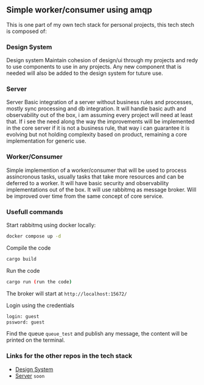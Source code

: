 ## Simple worker/consumer using amqp
This is one part of my own tech stack for personal projects, this tech stech is composed of:

### Design System
Design system Maintain cohesion of design/ui through my projects and redy to use components to use in any projects. Any new component that is needed will also be added to the design system for tuture use.

### Server
Server Basic integration of a server without business rules and processes, mostly sync processing and db integration. It will handle basic auth and observability 
out of the box, i am assuming every project will need at least that. If i see the need along the way the improvements will be implemented in the core server if it is not 
a business rule, that way i can guarantee it is evolving but not holding complexity based on product, remaining a core implementation for generic use.

### Worker/Consumer

Simple implemention of a worker/consumer that will be used to process assincronous tasks, usually tasks that take more resources and can be deferred to a worker. 
It will have basic security and observability implementations out of the box. It will use rabbitmq as message broker. Will be improved over time from the same concept of core service.


### Usefull commands

Start rabbitmq using docker locally:
```bash
docker compose up -d
```
Compile the code
```bash
cargo build
```
Run the code
```bash
cargo run (run the code)
```

The broker will start at `http://localhost:15672/`

Login using the credentials 
```bash
login: guest
pssword: guest
```

Find the queue `queue_test` and publish any message, 
the content will be printed on the terminal.

### Links for the other repos in the tech stack

- [Design System](https://github.com/caiocampoos/mapinguatech-design-system)
- [Server]() `soon`
